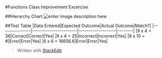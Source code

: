 #Functions Class Improvement Excercise 

##Hierarchy Chart
![enter image description here](https://www.dropbox.com/s/kbv5vozkq7kt6l1/Screenshot%202014-11-30%2018.11.36.png?dl=1)

##Test Table
|Data Entered|Expected Outcome|Actual Outcome|Match?|
|---------------|-----------------------|-------------------|--------|
|9 x 4 = 36|Correct|Correct|Yes|
|9 x 4 = 25|Incorrect|Incorrect|Yes|
|9 x 10 = #|Error|Error|Yes|
|6 x 6 = 16656.6|Error|Error|Yes|
> Written with [StackEdit](https://stackedit.io/).